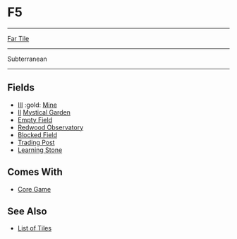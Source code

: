 # F5

___
[Far Tile](../keywords/far_tile.md)
___
Subterranean
___


## Fields

- [Ⅲ](../difficulties.md) :gold: [Mine](../fields/mine.md)
- [Ⅱ](../difficulties.md) [Mystical Garden](../fields/mystical_garden.md)
- [Empty Field](../keywords/empty_field.md)
- [Redwood Observatory](../fields/redwood_observatory.md)
- [Blocked Field](../keywords/blocked_field.md)
- [Trading Post](../trading.md)
- [Learning Stone](../fields/learning_stone.md)


## Comes With

- [Core Game](../content/core_game.md)


## See Also

- [List of Tiles](index.md)
